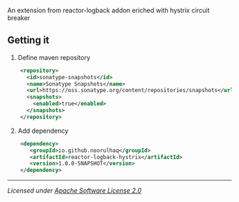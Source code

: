 
An extension from reactor-logback addon eriched with hystrix circuit breaker

## Getting it

1) Define maven repository
```xml
	<repository>
	  <id>sonatype-snapshots</id>
	  <name>Sonatype Snapshots</name>
	  <url>https://oss.sonatype.org/content/repositories/snapshots</url>
	  <snapshots>
	    <enabled>true</enabled>
	  </snapshots>
	</repository>
```

2) Add dependency
```xml
	<dependency>
	   <groupId>io.github.noorulhaq</groupId>
	   <artifactId>reactor-logback-hystrix</artifactId>
       <version>1.0.0-SNAPSHOT</version>
	</dependency>
```

-------------------------------------
_Licensed under [Apache Software License 2.0](www.apache.org/licenses/LICENSE-2.0)_
